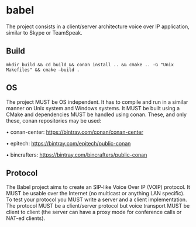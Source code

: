 # babel

The project consists in a client/server architecture voice over IP application, similar to Skype or TeamSpeak.

## Build
```
mkdir build && cd build && conan install .. && cmake .. -G "Unix Makefiles" && cmake –build .
```
## OS

The project MUST be OS independent. It has to compile and run in a similar manner on Unix system and Windows systems.
It MUST be built using a CMake and dependencies MUST be handled using conan.
These, and only these, conan repositories may be used:

• conan-center: https://bintray.com/conan/conan-center

• epitech: https://bintray.com/epitech/public-conan

• bincrafters: https://bintray.com/bincrafters/public-conan


## Protocol

The Babel project aims to create an SIP-like Voice Over IP (VOIP) protocol. It MUST be usable over the Internet (no multicast or anything LAN specific).
To test your protocol you MUST write a server and a client implementation.
The protocol MUST be a client/server protocol but voice transport MUST be client to client (the server can have a proxy mode for conference calls or NAT-ed clients).

